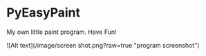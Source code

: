 # PyEasyPaint

My own little paint program. Have Fun! <br />

![Alt text](/image/screen shot.png?raw=true "program screenshot")